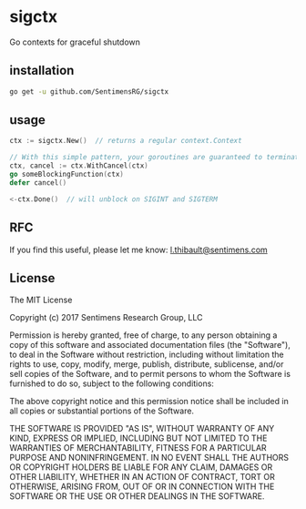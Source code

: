 # sigctx
Go contexts for graceful shutdown

## installation

```bash
go get -u github.com/SentimensRG/sigctx
```

## usage

```go 
ctx := sigctx.New()  // returns a regular context.Context

// With this simple pattern, your goroutines are guaranteed to terminate correctly
ctx, cancel := ctx.WithCancel(ctx)
go someBlockingFunction(ctx)
defer cancel()

<-ctx.Done()  // will unblock on SIGINT and SIGTERM
```

## RFC

If you find this useful, please let me know:  <l.thibault@sentimens.com>

## License
The MIT License

Copyright (c) 2017 Sentimens Research Group, LLC

Permission is hereby granted, free of charge, to any person obtaining a copy
of this software and associated documentation files (the "Software"), to deal
in the Software without restriction, including without limitation the rights
to use, copy, modify, merge, publish, distribute, sublicense, and/or sell
copies of the Software, and to permit persons to whom the Software is
furnished to do so, subject to the following conditions:

The above copyright notice and this permission notice shall be included in
all copies or substantial portions of the Software.

THE SOFTWARE IS PROVIDED "AS IS", WITHOUT WARRANTY OF ANY KIND, EXPRESS OR
IMPLIED, INCLUDING BUT NOT LIMITED TO THE WARRANTIES OF MERCHANTABILITY,
FITNESS FOR A PARTICULAR PURPOSE AND NONINFRINGEMENT. IN NO EVENT SHALL THE
AUTHORS OR COPYRIGHT HOLDERS BE LIABLE FOR ANY CLAIM, DAMAGES OR OTHER
LIABILITY, WHETHER IN AN ACTION OF CONTRACT, TORT OR OTHERWISE, ARISING FROM,
OUT OF OR IN CONNECTION WITH THE SOFTWARE OR THE USE OR OTHER DEALINGS IN
THE SOFTWARE.
